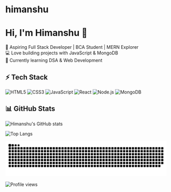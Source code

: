 # himanshu



# Hi, I'm Himanshu 👋
🚀 Aspiring Full Stack Developer | BCA Student | MERN Explorer  
💻 Love building projects with JavaScript & MongoDB  
🌱 Currently learning DSA & Web Development  






## ⚡ Tech Stack
![HTML5](https://img.shields.io/badge/HTML5-E34F26?style=for-the-badge&logo=html5&logoColor=white)
![CSS3](https://img.shields.io/badge/CSS3-1572B6?style=for-the-badge&logo=css3&logoColor=white)
![JavaScript](https://img.shields.io/badge/JavaScript-F7DF1E?style=for-the-badge&logo=javascript&logoColor=black)
![React](https://img.shields.io/badge/React-20232A?style=for-the-badge&logo=react&logoColor=61DAFB)
![Node.js](https://img.shields.io/badge/Node.js-43853D?style=for-the-badge&logo=node.js&logoColor=white)
![MongoDB](https://img.shields.io/badge/MongoDB-4EA94B?style=for-the-badge&logo=mongodb&logoColor=white)


## 📊 GitHub Stats
![Himanshu's GitHub stats](https://github-readme-stats.vercel.app/api?username=himanshudiwakar&show_icons=true&theme=radical)

![Top Langs](https://github-readme-stats.vercel.app/api/top-langs/?username=himanshudiwakar&layout=compact&theme=radical)


![snake gif](https://github.com/Platane/snk/raw/output/github-contribution-grid-snake.svg)


![Profile views](https://komarev.com/ghpvc/?username=himanshudiwakar&label=Profile%20Views&color=0e75b6&style=flat)

